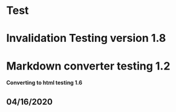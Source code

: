 # Test 
# Invalidation Testing version 1.8
# Markdown converter testing 1.2

**Converting to html testing 1.6**

## 04/16/2020
